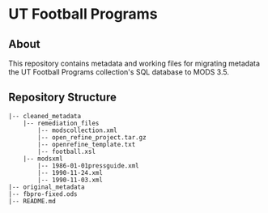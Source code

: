 # UT Football Programs

## About
This repository contains metadata and working files for migrating metadata the UT Football Programs collection's SQL database to MODS 3.5.


## Repository Structure
```
|-- cleaned_metadata
	|-- remediation_files
		|-- modscollection.xml
		|-- open_refine_project.tar.gz
		|-- openrefine_template.txt
		|-- football.xsl
	|-- modsxml
		|-- 1986-01-01pressguide.xml
		|-- 1990-11-24.xml
		|-- 1990-11-03.xml
|-- original_metadata
|-- fbpro-fixed.ods
|-- README.md
```
